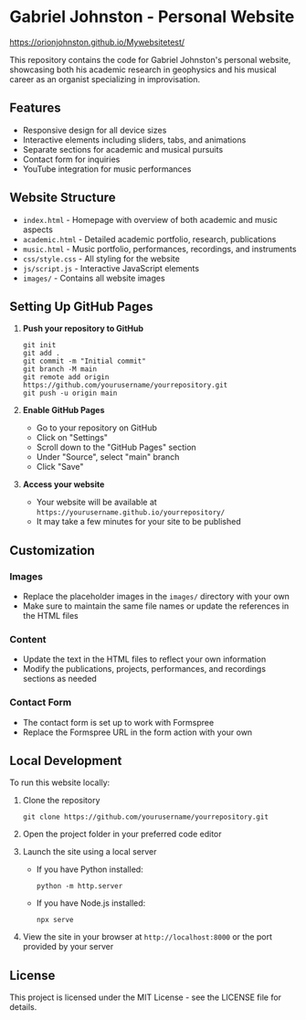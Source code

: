 # Gabriel Johnston - Personal Website
 https://orionjohnston.github.io/Mywebsitetest/

This repository contains the code for Gabriel Johnston's personal website, showcasing both his academic research in geophysics and his musical career as an organist specializing in improvisation.

## Features

- Responsive design for all device sizes
- Interactive elements including sliders, tabs, and animations
- Separate sections for academic and musical pursuits
- Contact form for inquiries
- YouTube integration for music performances

## Website Structure

- `index.html` - Homepage with overview of both academic and music aspects
- `academic.html` - Detailed academic portfolio, research, publications
- `music.html` - Music portfolio, performances, recordings, and instruments
- `css/style.css` - All styling for the website
- `js/script.js` - Interactive JavaScript elements
- `images/` - Contains all website images

## Setting Up GitHub Pages

1. **Push your repository to GitHub**
   ```
   git init
   git add .
   git commit -m "Initial commit"
   git branch -M main
   git remote add origin https://github.com/yourusername/yourrepository.git
   git push -u origin main
   ```

2. **Enable GitHub Pages**
   - Go to your repository on GitHub
   - Click on "Settings"
   - Scroll down to the "GitHub Pages" section
   - Under "Source", select "main" branch
   - Click "Save"

3. **Access your website**
   - Your website will be available at `https://yourusername.github.io/yourrepository/`
   - It may take a few minutes for your site to be published

## Customization

### Images
- Replace the placeholder images in the `images/` directory with your own
- Make sure to maintain the same file names or update the references in the HTML files

### Content
- Update the text in the HTML files to reflect your own information
- Modify the publications, projects, performances, and recordings sections as needed

### Contact Form
- The contact form is set up to work with Formspree
- Replace the Formspree URL in the form action with your own

## Local Development

To run this website locally:

1. Clone the repository
   ```
   git clone https://github.com/yourusername/yourrepository.git
   ```

2. Open the project folder in your preferred code editor

3. Launch the site using a local server
   - If you have Python installed:
     ```
     python -m http.server
     ```
   - If you have Node.js installed:
     ```
     npx serve
     ```

4. View the site in your browser at `http://localhost:8000` or the port provided by your server

## License

This project is licensed under the MIT License - see the LICENSE file for details.
